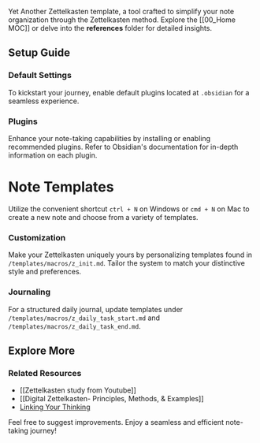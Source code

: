 

Yet Another Zettelkasten template, a tool crafted to simplify your note organization through the Zettelkasten method. Explore the [[00_Home MOC]] or delve into the **references** folder for detailed insights.

## Setup Guide

### Default Settings

To kickstart your journey, enable default plugins located at `.obsidian` for a seamless experience.

### Plugins

Enhance your note-taking capabilities by installing or enabling recommended plugins. Refer to Obsidian's documentation for in-depth information on each plugin.

# Note Templates

Utilize the convenient shortcut `ctrl + N` on Windows or `cmd + N` on Mac to create a new note and choose from a variety of templates.

### Customization

Make your Zettelkasten uniquely yours by personalizing templates found in `/templates/macros/z_init.md`. Tailor the system to match your distinctive style and preferences.

### Journaling

For a structured daily journal, update templates under `/templates/macros/z_daily_task_start.md` and `/templates/macros/z_daily_task_end.md`.

## Explore More

### Related Resources

- [[Zettelkasten study from Youtube]]
- [[Digital Zettelkasten- Principles, Methods, & Examples]]
- [Linking Your Thinking](https://www.linkingyourthinking.com/)

Feel free to suggest improvements. Enjoy a seamless and efficient note-taking journey!